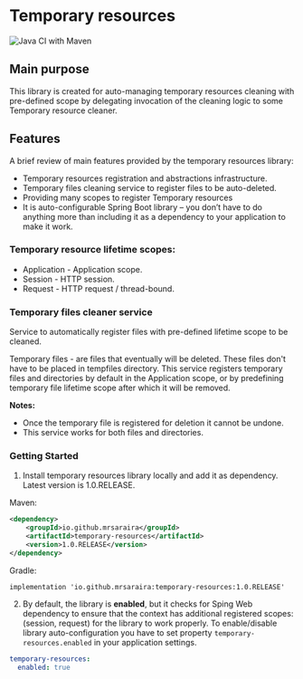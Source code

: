 # Temporary resources
![Java CI with Maven](https://github.com/mrsaraira/temporary-resources/workflows/Java%20CI%20with%20Maven/badge.svg?branch=master)
## Main purpose
This library is created for auto-managing temporary resources cleaning with pre-defined scope by delegating invocation
of the cleaning logic to some Temporary resource cleaner. 

## Features
A brief review of main features provided by the temporary resources library:
+ Temporary resources registration and abstractions infrastructure.
+ Temporary files cleaning service to register files to be auto-deleted.
+ Providing many scopes to register Temporary resources
+ It is auto-configurable Spring Boot library – you don’t have to do anything more than including it as a dependency to
your application to make it work.


### Temporary resource lifetime scopes:

* Application - Application scope.
* Session - HTTP session.
* Request - HTTP request / thread-bound.


### Temporary files cleaner service
Service to automatically register files with pre-defined lifetime scope to be cleaned.

Temporary files - are files that eventually will be deleted. These files don't have to be placed in tempfiles directory.
This service registers temporary files and directories by default in the Application scope, or by predefining temporary
file lifetime scope after which it will be removed.

**Notes:**
* Once the temporary file is registered for deletion it cannot be undone.<br>
* This service works for both files and directories.

### Getting Started

1. Install temporary resources library locally and add it as dependency. Latest version is 1.0.RELEASE.

Maven:
```xml
<dependency>
    <groupId>io.github.mrsaraira</groupId>
    <artifactId>temporary-resources</artifactId>
    <version>1.0.RELEASE</version>
</dependency>
```

Gradle:
```
implementation 'io.github.mrsaraira:temporary-resources:1.0.RELEASE'
```

2. By default, the library is **enabled**, but it checks for Sping Web dependency to ensure that the context has additional
registered scopes: (session, request) for the library to work properly.
To enable/disable library auto-configuration you have to set property `temporary-resources.enabled` in your application
settings.

```yaml
temporary-resources:
  enabled: true
```
